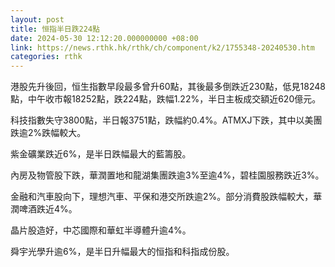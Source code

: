 ```yaml
---
layout: post
title: 恒指半日跌224點
date: 2024-05-30 12:12:20.000000000 +08:00
link: https://news.rthk.hk/rthk/ch/component/k2/1755348-20240530.htm
categories: rthk
---
```


港股先升後回，恒生指數早段最多曾升60點，其後最多倒跌近230點，低見18248點，中午收市報18252點，跌224點，跌幅1.22%，半日主板成交額近620億元。

科技指數失守3800點，半日報3751點，跌幅約0.4%。ATMXJ下跌，其中以美團跌逾2%跌幅較大。

紫金礦業跌近6%，是半日跌幅最大的藍籌股。

內房及物管股下跌，華潤置地和龍湖集團跌逾3%至逾4%，碧桂園服務跌近3%。

金融和汽車股向下，理想汽車、平保和港交所跌逾2%。部分消費股跌幅較大，華潤啤酒跌近4%。

晶片股造好，中芯國際和華虹半導體升逾4%。

舜宇光學升逾6%，是半日升幅最大的恒指和科指成份股。
